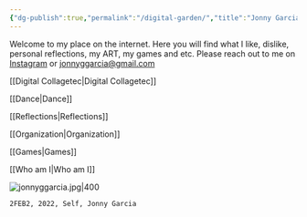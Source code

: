 ```yaml
---
{"dg-publish":true,"permalink":"/digital-garden/","title":"Jonny Garcia Space","tags":["gardenEntry"],"created":"2024-01-23T22:58:08.000-05:00","updated":"2024-04-15T12:03:31.392-04:00"}
---
```


Welcome to my place on the internet. Here you will find what I like, dislike, personal reflections, my ART, my games and etc. Please reach out to me on [Instagram](https://www.instagram.com/art.by.jonny/) or jonnyggarcia@gmail.com

[[Digital Collagetec\|Digital Collagetec]]

[[Dance\|Dance]]

[[Reflections\|Reflections]]

[[Organization\|Organization]]

[[Games\|Games]]

[[Who am I\|Who am I]]

![jonnyggarcia.jpg|400](/img/user/MEDIA/jonnyggarcia.jpg)
```
2FEB2, 2022, Self, Jonny Garcia
```


<script type="text/javascript" src="https://cdnjs.buymeacoffee.com/1.0.0/button.prod.min.js" data-name="bmc-button" data-slug="jonnygarcia" data-color="#FFDD00" data-emoji="" data-font="Cookie" data-text="Buy me a coffee" data-outline-color="#000000" data-font-color="#000000" data-coffee-color="#ffffff" ></script>

